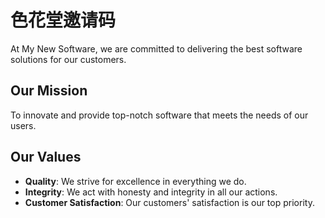 # 色花堂邀请码

At My New Software, we are committed to delivering the best software solutions for our customers.

## Our Mission

To innovate and provide top-notch software that meets the needs of our users.

## Our Values

- **Quality**: We strive for excellence in everything we do.
- **Integrity**: We act with honesty and integrity in all our actions.
- **Customer Satisfaction**: Our customers' satisfaction is our top priority.
